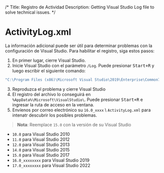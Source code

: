 /*
Title: Registro  de Actividad
Description: Getting Visual Studio Log file to solve technical issues.
*/

# ActivityLog.xml

La información adicional puede ser útil para determinar problemas con la configuración de Visual Studio. 
Para habilitar el registro, siga estos pasos:

1. En primer lugar, cierre Visual Studio.
2. Inicie Visual Studio con el parámetro `/Log`. Puede presionar <kbd>Start+R</kbd> y luego escribir el siguiente comando:
```bash
"C:\Program Files (x86)\Microsoft Visual Studio\2019\Enterprise\Common7\IDE\devenv.exe" /Log
```
3. Reproduzca el problema y cierre Visual Studio
4. El registro del archivo lo conseguirá en  `%AppData%\Microsoft\VisualStudio\`. Puede presionar <kbd>Start+R</kbd> e ingresar la ruta de acceso en la ventana.
5. Envíenos por correo electrónico su `16.0_xxxx` \ `ActivityLog.xml` para intenatr descubrir los posibles problemas.

> **Nota**: Reemplace `15.0` con la versión de su Visual Studio
* `10.0` para Visual Studio 2010
* `11.0` para Visual Studio 2012
* `12.0` para Visual Studio 2013
* `14.0` para Visual Studio 2015
* `15.0` para Visual Studio 2017
* `16.0_xxxxxxxx` para Visual Studio 2019
* `17.0_xxxxxxxx` para Visual Studio 2022
